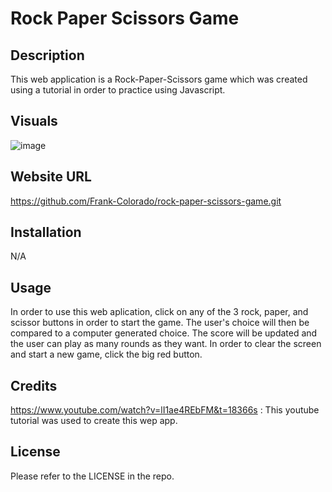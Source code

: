 # Rock Paper Scissors Game

## Description

This web application is a Rock-Paper-Scissors game which was created using a tutorial in order to practice using Javascript.

## Visuals

![image](https://user-images.githubusercontent.com/123683792/230700699-4a49755a-b6a2-431b-a819-d00a4d8c45c7.png)

## Website URL

https://github.com/Frank-Colorado/rock-paper-scissors-game.git

## Installation

N/A

## Usage

In order to use this web aplication, click on any of the 3 rock, paper, and scissor buttons in order to start the game. The user's choice will then be compared to a computer generated choice. The score will be updated and the user can play as many rounds as they want. In order to clear the screen and start a new game, click the big red button.

## Credits

https://www.youtube.com/watch?v=lI1ae4REbFM&t=18366s : This youtube tutorial was used to create this wep app.

## License

Please refer to the LICENSE in the repo.
